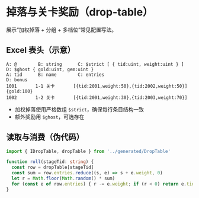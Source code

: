 # 掉落与关卡奖励（drop-table）

展示“加权掉落 + 分组 + 多档位”常见配置写法。

## Excel 表头（示意）
```
A: @        B: string      C: $strict [ { tid:uint, weight:uint } ]     D: $ghost { gold:uint, gem:uint }
A: tid      B: name        C: entries                                   D: bonus
1001       1-1 关卡       [{tid:2001,weight:50},{tid:2002,weight:50}]   {gold:100}
1002       1-2 关卡       [{tid:2001,weight:30},{tid:2003,weight:70}]   
```

- 加权掉落使用严格数组 `$strict`，确保每行条目结构一致
- 额外奖励用 `$ghost`，可选存在

## 读取与消费（伪代码）
```ts
import { IDropTable, dropTable } from '../generated/DropTable'

function roll(stageTid: string) {
  const row = dropTable[stageTid]
  const sum = row.entries.reduce((s, e) => s + e.weight, 0)
  let r = Math.floor(Math.random() * sum)
  for (const e of row.entries) { r -= e.weight; if (r < 0) return e.tid }
}
```
